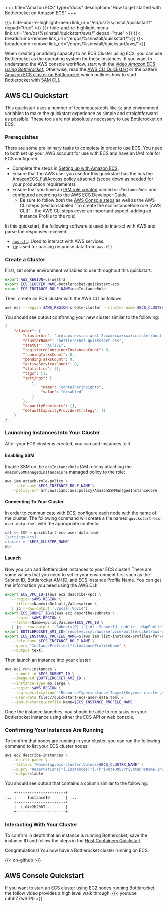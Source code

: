 +++
title="Amazon ECS"
type="docs"
description="How to get started with Bottlerocket on Amazon ECS"
+++

{{< hide-and-re-highlight-menu link_url="/en/os/%s/install/quickstart/" depad="true" >}}
{{< hide-and-re-highlight-menu link_url="/en/os/%s/install/quickstart/aws/" depad="true" >}}
{{< breadcrumb-remove link_url="/en/os/%s/install/quickstart/">}}
{{< breadcrumb-remove link_url="/en/os/%s/install/quickstart/aws/">}}

When creating or adding capacity to an ECS Cluster using EC2, you can use Bottlerocket as the operating system for these instances.
If you want to understand the AWS console workflow, start with the [video _Amazon ECS: Using Bottlerocket_.](#aws-console-quickstart)
Otherwise, read the [AWS CLI Quickstart](#aws-cli-quickstart) or the pattern [Amazon ECS cluster on Bottlerocket](https://containersonaws.com/pattern/ecs-ec2-bottlerocket-cluster) which outlines how to start Bottlerocket with [SAM CLI](https://docs.aws.amazon.com/serverless-application-model/).


## AWS CLI Quickstart

This quickstart uses a number of techniques/tools like `jq` and environment variables to make the quickstart experience as simple and straightforward as possible.
These tools are not absolutely necessary to use Bottlerocket on ECS.

### Prerequisites

There are some preliminary tasks to complete in order to use ECS.
You need to both set up your AWS account for use with ECS and have an IAM role for ECS configured:

- Complete the steps in [Setting up with Amazon ECS](https://docs.aws.amazon.com/AmazonECS/latest/developerguide/get-set-up-for-amazon-ecs.html).
- Ensure that the AWS user you use for this quickstart has the has the [AmazonECS_FullAccess](https://docs.aws.amazon.com/AmazonECS/latest/developerguide/security-iam-awsmanpol.html#security-iam-awsmanpol-AmazonECS_FullAccess) policy attached (scope down as needed for your production requirements).
- Ensure that you have an [IAM role created](https://docs.aws.amazon.com/AmazonECS/latest/developerguide/instance_IAM_role.html#instance-iam-role-create) named `ecsInstanceRole` and configured according to the AWS ECS Developer Guide.
  - Be sure to follow _both_ the [AWS Console steps](https://docs.aws.amazon.com/AmazonECS/latest/developerguide/instance_IAM_role.html#instance-iam-role-create) as well as the AWS CLI steps (section labeled "To create the ecsInstanceRole role (AWS CLI)" - the AWS CLI steps cover an important aspect: adding an Instance Profile to the role)

In this quickstart, the following software is used to interact with AWS and parse the responses received:

- [`aws-cli`](https://docs.aws.amazon.com/cli/latest/userguide/getting-started-install.html#getting-started-install-instructions): Used to interact with AWS services.
- [`jq`](https://stedolan.github.io/jq/download/): Used for parsing response data from `aws-cli`.

### Create a Cluster

First, set some environment variables to use throughout this quickstart:

```bash
export AWS_REGION=us-west-2
export ECS_CLUSTER_NAME=bottlerocket-quickstart-ecs
export ECS_INSTANCE_ROLE_NAME=ecsInstanceRole
```

Then, create an ECS cluster with the AWS CLI as follows:

```bash
aws ecs --region $AWS_REGION create-cluster --cluster-name $ECS_CLUSTER_NAME
```

You should see output confirming your new cluster similar to the following:

```json
{
    "cluster": {
        "clusterArn": "arn:aws:ecs:us-west-2:xxxxxxxxxxxx:cluster/bottlerocket-quickstart-ecs",
        "clusterName": "bottlerocket-quickstart-ecs",
        "status": "ACTIVE",
        "registeredContainerInstancesCount": 0,
        "runningTasksCount": 0,
        "pendingTasksCount": 0,
        "activeServicesCount": 0,
        "statistics": [],
        "tags": [],
        "settings": [
            {
                "name": "containerInsights",
                "value": "disabled"
            }
        ],
        "capacityProviders": [],
        "defaultCapacityProviderStrategy": []
    }
}
```

### Launching Instances Into Your Cluster

After your ECS cluster is created, you can add instances to it.

#### Enabling SSM

Enable SSM on the `ecsInstanceRole` IAM role by attaching the `AmazonSSMManagedInstanceCore` managed policy to the role:

```bash
aws iam attach-role-policy \
   --role-name $ECS_INSTANCE_ROLE_NAME \
   --policy-arn arn:aws:iam::aws:policy/AmazonSSMManagedInstanceCore
```

#### Connecting To Your Cluster

In order to communicate with ECS, configure each node with the name of the cluster.
The following command will create a file named `quickstart-ecs-user-data.toml` with the appropriate contents:

```bash
cat << EOF > quickstart-ecs-user-data.toml
[settings.ecs]
cluster = "$ECS_CLUSTER_NAME"
EOF
```

#### Launch

Now you can add Bottlerocket instances to your ECS cluster!
There are some values that you need to set in your environment first such as the Subnet ID, Bottlerocket AMI ID, and ECS Instance Profile Name.
You can get the information you need using the AWS CLI:

```bash
export ECS_VPC_ID=$(aws ec2 describe-vpcs \
   --region $AWS_REGION \
   --filters=Name=isDefault,Values=true \
   | jq --raw-output '.Vpcs[].VpcId')
export ECS_SUBNET_ID=$(aws ec2 describe-subnets \
   --region $AWS_REGION \
   --filter=Name=vpc-id,Values=$ECS_VPC_ID \
   | jq --raw-output '.Subnets[0] | {id: .SubnetId, public: .MapPublicIpOnLaunch, az: .AvailabilityZone} | .id')
export BOTTLEROCKET_AMI_ID="resolve:ssm:/aws/service/bottlerocket/aws-ecs-2/x86_64/latest/image_id"
export ECS_INSTANCE_PROFILE_NAME=$(aws iam list-instance-profiles-for-role \
   --role-name $ECS_INSTANCE_ROLE_NAME \
   --query "InstanceProfiles[*].InstanceProfileName" \
   --output text)
```

Then launch an instance into your cluster:

```bash
aws ec2 run-instances \
   --subnet-id $ECS_SUBNET_ID \
   --image-id $BOTTLEROCKET_AMI_ID \
   --instance-type m5.large \
   --region $AWS_REGION \
   --tag-specifications "ResourceType=instance,Tags=[{Key=ecs-cluster,Value=$ECS_CLUSTER_NAME}]" \
   --user-data file://quickstart-ecs-user-data.toml \
   --iam-instance-profile Name=$ECS_INSTANCE_PROFILE_NAME
```

Once the instance launches, you should be able to run tasks on your Bottlerocket instance using either the ECS API or web console.

### Confirming Your Instances Are Running

To confirm that nodes are running in your cluster, you can run the following command to list your ECS cluster nodes:

```bash
aws ec2 describe-instances \
   --no-cli-pager \
   --filters "Name=tag:ecs-cluster,Values=$ECS_CLUSTER_NAME" \
   --query "Reservations[*].Instances[*].{PrivateDNS:PrivateDnsName,InstanceID:InstanceId,Cluster:Tags[?Key=='ecs-cluster']|[0].Value,State:State.Name}" \
   --output=table
```

You should see output that contains a column similar to the following:

```bash
    +----------------------+
... |     InstanceID       | ...
    +----------------------+
    |  i-04c2b2087...      |
    +----------------------+
```

### Interacting With Your Cluster

To confirm in depth that an instance is running Bottlerocket, save the instance ID and follow the steps in the [Host Containers Quickstart](../host-containers).

Congratulations!
You now have a Bottlerocket cluster running on ECS.

{{< on-github >}}

## AWS Console Quickstart

If you want to start an ECS cluster using EC2 nodes running Bottlerocket, the follow video provides a high level walk through.
{{< youtube c4hhZZwSrP0 >}}
